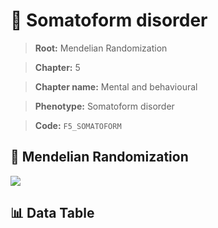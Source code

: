 # 🧪 Somatoform disorder

> **Root:** Mendelian Randomization

> **Chapter:** 5  

> **Chapter name:** Mental and behavioural

> **Phenotype:** Somatoform disorder  

> **Code:** `F5_SOMATOFORM`

## 🧬 Mendelian Randomization  

<img src="/MR/Figures/Forward/F5_SOMATOFORM.png"/>

## 📊 Data Table

<CsvTableMRF src="/MR/Data/Forward/F5_SOMATOFORM.csv"/>
